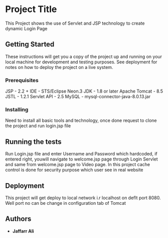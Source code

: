 # Project Title

This Project shows the use of Servlet and JSP technology to create dynamic Login Page

## Getting Started

These instructions will get you a copy of the project up and running on your local machine for development and testing purposes. See deployment for notes on how to deploy the project on a live system.

### Prerequisites

JSP - 2.2 +
IDE - STS/Eclipse Neon.3
JDK - 1.8 or later
Apache Tomcat - 8.5
JSTL - 1.2.1
Servlet API - 2.5
MySQL - mysql-connector-java-8.0.13.jar


### Installing

Need to install all basic tools and technology, once done request to clone the project and run login.jsp file

## Running the tests

Run Login.jsp file and enter Username and Password which hardcoded, if entered right, youwill navigate to welcome.jsp page through Login Servlet and same from welcome.jsp page to Video page.
In this project cache control is done for security purpose which user see in real website

## Deployment

This project will get deploy to local network i.r localhost on deflt port 8080. Well port no can be change in configuration tab of Tomcat

## Authors

* **Jaffarr Ali** 


